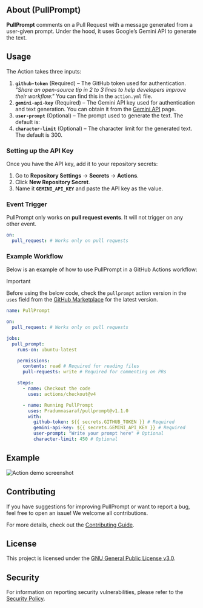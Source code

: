 ## About (PullPrompt)

**PullPrompt** comments on a Pull Request with a message generated from a user-given prompt. Under the hood, it uses Google’s Gemini API to generate the text.  

## Usage  

The Action takes three inputs:  

1. **`github-token`** (Required) – The GitHub token used for authentication.  
   *"Share an open-source tip in 2 to 3 lines to help developers improve their workflow."* You can find this in the `action.yml` file.  
2. **`gemini-api-key`** (Required) – The Gemini API key used for authentication and text generation. You can obtain it from the [Gemini API](https://ai.google.dev/gemini-api/docs/api-key) page.  
3. **`user-prompt`** (Optional) – The prompt used to generate the text. The default is:  
4. **`character-limit`** (Optional) – The character limit for the generated text. The default is 300.

### **Setting up the API Key**  
Once you have the API key, add it to your repository secrets:  
1. Go to **Repository Settings** → **Secrets** → **Actions**.  
2. Click **New Repository Secret**.  
3. Name it **`GEMINI_API_KEY`** and paste the API key as the value.  

### **Event Trigger**  
PullPrompt only works on **pull request events**. It will not trigger on any other event.  

```yaml
on:
  pull_request: # Works only on pull requests
```

### **Example Workflow**  
Below is an example of how to use PullPrompt in a GitHub Actions workflow:

> [!IMPORTANT]  
> Before using the below code, check the `pullprompt` action version in the `uses` field from the [GitHub Marketplace](https://github.com/marketplace/actions/pullprompt) for the latest version.

```yaml
name: PullPrompt

on:
  pull_request: # Works only on pull requests

jobs:
  pull_prompt:
    runs-on: ubuntu-latest

    permissions:
      contents: read # Required for reading files
      pull-requests: write # Required for commenting on PRs

    steps:
      - name: Checkout the code
        uses: actions/checkout@v4

      - name: Running PullPrompt
        uses: Pradumnasaraf/pullprompt@v1.1.0
        with:
          github-token: ${{ secrets.GITHUB_TOKEN }} # Required
          gemini-api-key: ${{ secrets.GEMINI_API_KEY }} # Required
          user-prompt: "Write your prompt here" # Optional
          character-limit: 450 # Optional
```

## Example  

![Action demo screenshot](https://github.com/user-attachments/assets/3c88ab21-61a1-4fe7-b5ef-211c8e60e577)  

## Contributing  

If you have suggestions for improving PullPrompt or want to report a bug, feel free to open an issue! We welcome all contributions.  

For more details, check out the [Contributing Guide](CONTRIBUTING.md).  

## License  

This project is licensed under the [GNU General Public License v3.0](LICENSE).  

## Security  

For information on reporting security vulnerabilities, please refer to the [Security Policy](SECURITY.md).  

